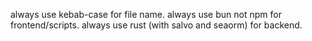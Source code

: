 always use kebab-case for file name.
always use bun not npm for frontend/scripts.
always use rust (with salvo and seaorm) for backend.